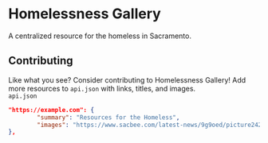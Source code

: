 # Homelessness Gallery
A centralized resource for the homeless in Sacramento.  

## Contributing
Like what you see? Consider contributing to Homelessness Gallery! Add more resources to `api.json` with links, titles, and images.  
`api.json`
```json
"https://example.com": {
		"summary": "Resources for the Homeless", 
		"images": "https://www.sacbee.com/latest-news/9g9oed/picture242117971/alternates/FREE_1140/SAC_RCB_20200413_homelessmedical0055.JPG"
},
```
